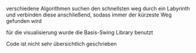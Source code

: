 
verschiedene Algorithmen suchen  den schnellsten weg durch ein Labyrinth und verbinden diese anschließend, sodass immer der kürzeste Weg gefunden wird

für die visualisierung wurde die Basis-Swing Library benutzt

Code ist nicht sehr übersichtlich geschrieben
